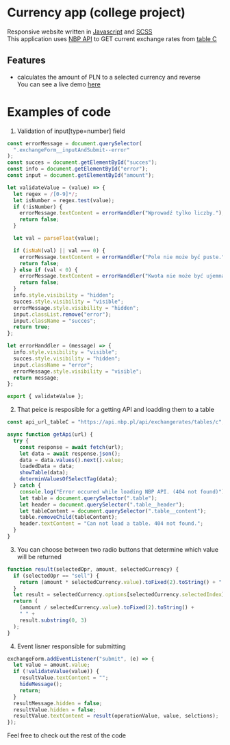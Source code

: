 # Currency app (college project)

Responsive website written in [Javascript](https://developer.mozilla.org/en-US/docs/Web/JavaScript) and [SCSS](https://sass-lang.com/documentation)  
This application uses [NBP API](http://api.nbp.pl/) to GET current exchange rates from [table C](http://api.nbp.pl/api/exchangerates/tables/c)

## Features

- calculates the amount of PLN to a selected currency and reverse  
  You can see a live demo [here](https://michal-hajduk-currency-app.netlify.app/)

# Examples of code

1. Validation of input[type=number] field

```javascript
const errorMessage = document.querySelector(
  ".exchangeForm__inputAndSubmit--error"
);
const succes = document.getElementById("succes");
const info = document.getElementById("error");
const input = document.getElementById("amount");

let validateValue = (value) => {
  let regex = /[0-9]*/;
  let isNumber = regex.test(value);
  if (!isNumber) {
    errorMessage.textContent = errorHanddler("Wprowadź tylko liczby.");
    return false;
  }

  let val = parseFloat(value);

  if (isNaN(val) || val === 0) {
    errorMessage.textContent = errorHanddler("Pole nie może być puste.");
    return false;
  } else if (val < 0) {
    errorMessage.textContent = errorHanddler("Kwota nie może być ujemna.");
    return false;
  }
  info.style.visibility = "hidden";
  succes.style.visibility = "visible";
  errorMessage.style.visibility = "hidden";
  input.classList.remove("error");
  input.className = "succes";
  return true;
};

let errorHanddler = (message) => {
  info.style.visibility = "visible";
  succes.style.visibility = "hidden";
  input.className = "error";
  errorMessage.style.visibility = "visible";
  return message;
};

export { validateValue };
```

2. That peice is resposible for a getting API and loadding them to a table

```javascript
const api_url_tableC = "https://api.nbp.pl/api/exchangerates/tables/c";

async function getApi(url) {
  try {
    const response = await fetch(url);
    let data = await response.json();
    data = data.values().next().value;
    loadedData = data;
    showTable(data);
    determinValuesOfSelectTag(data);
  } catch {
    console.log("Error occured while loading NBP API. (404 not found)");
    let table = document.querySelector(".table");
    let header = document.querySelector(".table__header");
    let tableContent = document.querySelector(".table__content");
    table.removeChild(tableContent);
    header.textContent = "Can not load a table. 404 not found.";
  }
}
```

3. You can choose between two radio buttons that determine which value will be returned

```javascript
function result(selectedOpr, amount, selectedCurrency) {
  if (selectedOpr == "sell") {
    return (amount * selectedCurrency.value).toFixed(2).toString() + " PLN";
  }
  let result = selectedCurrency.options[selectedCurrency.selectedIndex].text;
  return (
    (amount / selectedCurrency.value).toFixed(2).toString() +
    " " +
    result.substring(0, 3)
  );
}
```

4. Event lisner responsible for submitting

```javascript
exchangeForm.addEventListener("submit", (e) => {
  let value = amount.value;
  if (!validateValue(value)) {
    resultValue.textContent = "";
    hideMessage();
    return;
  }
  resultMessage.hidden = false;
  resultValue.hidden = false;
  resultValue.textContent = result(operationValue, value, selctions);
});
```

Feel free to check out the rest of the code
